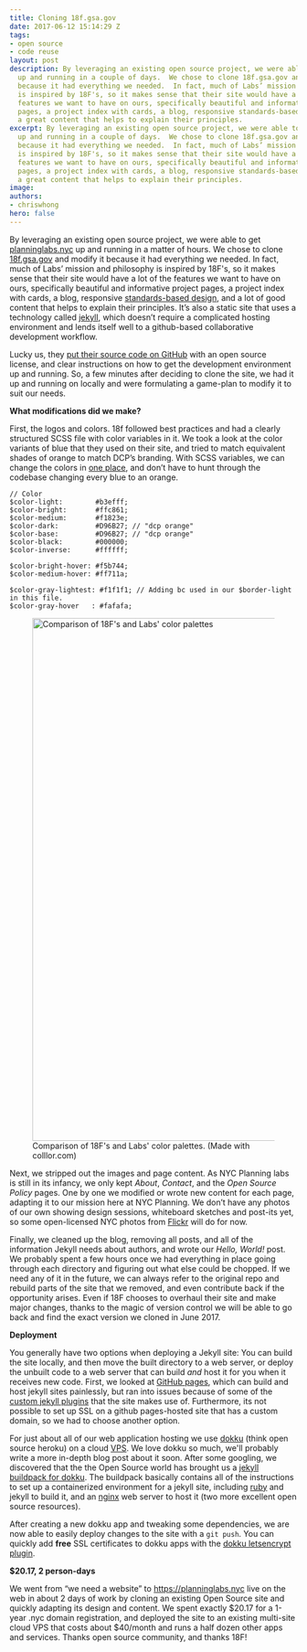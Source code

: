 ```yaml
---
title: Cloning 18f.gsa.gov
date: 2017-06-12 15:14:29 Z
tags:
- open source
- code reuse
layout: post
description: By leveraging an existing open source project, we were able to get planninglabs.nyc
  up and running in a couple of days.  We chose to clone 18f.gsa.gov and modify it
  because it had everything we needed.  In fact, much of Labs’ mission and philosophy
  is inspired by 18F's, so it makes sense that their site would have a lot of the
  features we want to have on ours, specifically beautiful and informative project
  pages, a project index with cards, a blog, responsive standards-based design, and
  a great content that helps to explain their principles.
excerpt: By leveraging an existing open source project, we were able to get planninglabs.nyc
  up and running in a couple of days.  We chose to clone 18f.gsa.gov and modify it
  because it had everything we needed.  In fact, much of Labs’ mission and philosophy
  is inspired by 18F's, so it makes sense that their site would have a lot of the
  features we want to have on ours, specifically beautiful and informative project
  pages, a project index with cards, a blog, responsive standards-based design, and
  a great content that helps to explain their principles.
image: 
authors:
- chriswhong
hero: false
---
```


By leveraging an existing open source project, we were able to get [planninglabs.nyc](https://github.com/nycplanning/labs-planninglabs.nyc) up and running in a matter of hours.  We chose to clone [18f.gsa.gov](https://18f.gsa.gov) and modify it because it had everything we needed.  In fact, much of Labs’ mission and philosophy is inspired by 18F's, so it makes sense that their site would have a lot of the features we want to have on ours, specifically beautiful and informative project pages, a project index with cards, a blog, responsive [standards-based design](https://standards.usa.gov/), and a lot of good content that helps to explain their principles.  It’s also a static site that uses a technology called [jekyll](https://jekyllrb.com/), which doesn’t require a complicated hosting environment and lends itself well to a github-based collaborative development workflow.

Lucky us, they [put their source code on GitHub](https://github.com/18F/18f.gsa.gov) with an open source license, and clear instructions on how to get the development environment up and running.  So, a few minutes after deciding to clone the site, we had it up and running on locally and were formulating a game-plan to modify it to suit our needs.  

**What modifications did we make?**

First, the logos and colors.  18f followed best practices and had a clearly structured SCSS file with color variables in it.  We took a look at the color variants of blue that they used on their site, and tried to match equivalent shades of orange to match DCP’s branding.  With SCSS variables, we can change the colors in [one place](https://github.com/NYCPlanning/labs-planninglabs.nyc/blob/master/_sass/_core/variables.scss#L24), and don’t have to hunt through the codebase changing every blue to an orange.  

```
// Color
$color-light:        #b3efff;
$color-bright:       #ffc861;
$color-medium:       #f1823e;
$color-dark:         #D96B27; // "dcp orange"
$color-base:         #D96B27; // "dcp orange"
$color-black:        #000000;
$color-inverse:      #ffffff;

$color-bright-hover: #f5b744;
$color-medium-hover: #ff711a;

$color-gray-lightest: #f1f1f1; // Adding bc used in our $border-light in this file.
$color-gray-hover   : #fafafa;

```

<figure>
  <img src="{{site.baseurl}}/assets/blog/cloning-18f-gsa-gov/colors-comparison.png" alt="Comparison of 18F's and Labs' color palettes" width="915" />
  <figcaption>Comparison of 18F's and Labs' color palettes. (Made with colllor.com)  </figcaption>
</figure>

Next, we stripped out the images and page content.  As NYC Planning labs is still in its infancy, we only kept _About_, _Contact_, and the _Open Source Policy_ pages.  One by one we modified or wrote new content for each page, adapting it to our mission here at NYC Planning.  We don’t have any photos of our own showing design sessions, whiteboard sketches and post-its yet, so some open-licensed NYC photos from [Flickr](https://www.flickr.com/) will do for now.  

Finally, we cleaned up the blog, removing all posts, and all of the information Jekyll needs about authors, and wrote our _Hello, World!_ post.  We probably spent a few hours once we had everything in place going through each directory and figuring out what else could be chopped.  If we need any of it in the future, we can always refer to the original repo and rebuild parts of the site that we removed, and even contribute back if the opportunity arises. Even if 18F chooses to overhaul their site and make major changes, thanks to the magic of version control we will be able to go back and find the exact version we cloned in June 2017.

**Deployment**

You generally have two options when deploying a Jekyll site:  You can build the site locally, and then move the built directory to a web server, or deploy the unbuilt code to a web server that can build _and_ host it for you when it receives new code.  First, we looked at [GitHub pages](https://pages.github.com/), which can build and host jekyll sites painlessly, but ran into issues because of some of the [custom jekyll plugins](https://jekyllrb.com/docs/plugins/) that the site makes use of.  Furthermore, its not possible to set up SSL on a github pages-hosted site that has a custom domain, so we had to choose another option.

For just about all of our web application hosting we use [dokku](https://github.com/dokku/dokku) (think open source heroku) on a cloud [VPS](https://en.wikipedia.org/wiki/Virtual_private_server).  We love dokku so much, we'll probably write a more in-depth blog post about it soon.  After some googling, we discovered that the the Open Source world has brought us a [jekyll buildpack for dokku](https://github.com/inket/dokku-buildpack-jekyll3-nginx).  The buildpack basically contains all of the instructions to set up a containerized environment for a jekyll site, including [ruby](https://www.ruby-lang.org/en/downloads/) and jekyll to build it, and an [nginx](https://www.nginx.com/resources/wiki/) web server to host it (two more excellent open source resources).  

After creating a new dokku app and tweaking some dependencies, we are now able to easily deploy changes to the site with a `git push`.  You can quickly add **free** SSL certificates to dokku apps with the [dokku letsencrypt plugin](https://github.com/dokku/dokku-letsencrypt).  

**$20.17, 2 person-days**

We went from “we need a website” to https://planninglabs.nyc live on the web in about 2 days of work by cloning an existing Open Source site and quickly adapting its design and content.  We spent exactly $20.17 for a 1-year .nyc domain registration, and deployed the site to an existing multi-site cloud VPS that costs about $40/month and runs a half dozen other apps and services.  Thanks open source community, and thanks 18F!  
